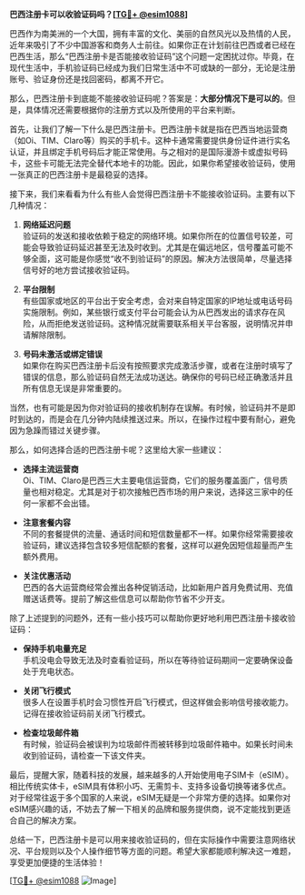 **巴西注册卡可以收验证码吗？[[TG💪+ @esim1088](https://t.me/s/esim1088)]**

巴西作为南美洲的一个大国，拥有丰富的文化、美丽的自然风光以及热情的人民，近年来吸引了不少中国游客和商务人士前往。如果你正在计划前往巴西或者已经在巴西生活，那么“巴西注册卡是否能接收验证码”这个问题一定困扰过你。毕竟，在现代生活中，手机验证码已经成为我们日常生活中不可或缺的一部分，无论是注册账号、验证身份还是找回密码，都离不开它。

那么，巴西注册卡到底能不能接收验证码呢？答案是：**大部分情况下是可以的**。但是，具体情况还需要根据你的注册方式以及所使用的平台来判断。

首先，让我们了解一下什么是巴西注册卡。巴西注册卡就是指在巴西当地运营商（如Oi、TIM、Claro等）购买的手机卡。这种卡通常需要提供身份证件进行实名认证，并且绑定手机号码后才能正常使用。与之相对的是国际漫游卡或虚拟号码卡，这些卡可能无法完全替代本地卡的功能。因此，如果你希望接收验证码，使用一张真正的巴西注册卡是最稳妥的选择。

接下来，我们来看看为什么有些人会觉得巴西注册卡不能接收验证码。主要有以下几种情况：

1. **网络延迟问题**  
   验证码的发送和接收依赖于稳定的网络环境。如果你所在的位置信号较差，可能会导致验证码延迟甚至无法及时收到。尤其是在偏远地区，信号覆盖可能不够全面，这可能是你感觉“收不到验证码”的原因。解决方法很简单，尽量选择信号好的地方尝试接收验证码。

2. **平台限制**  
   有些国家或地区的平台出于安全考虑，会对来自特定国家的IP地址或电话号码实施限制。例如，某些银行或支付平台可能会认为从巴西发出的请求存在风险，从而拒绝发送验证码。这种情况就需要联系相关平台客服，说明情况并申请解除限制。

3. **号码未激活或绑定错误**  
   如果你在购买巴西注册卡后没有按照要求完成激活步骤，或者在注册时填写了错误的信息，那么验证码自然无法成功送达。确保你的号码已经正确激活并且所有信息无误是非常重要的。

当然，也有可能是因为你对验证码的接收机制存在误解。有时候，验证码并不是即时到达的，而是会在几分钟内陆续推送过来。所以，在操作过程中要有耐心，避免因为急躁而错过关键步骤。

那么，如何选择合适的巴西注册卡呢？这里给大家一些建议：

- **选择主流运营商**  
  Oi、TIM、Claro是巴西三大主要电信运营商，它们的服务覆盖面广，信号质量也相对稳定。尤其是对于初次接触巴西市场的用户来说，选择这三家中的任何一家都不会出错。

- **注意套餐内容**  
  不同的套餐提供的流量、通话时间和短信数量都不一样。如果你经常需要接收验证码，建议选择包含较多短信配额的套餐，这样可以避免因短信超量而产生额外费用。

- **关注优惠活动**  
  巴西的各大运营商经常会推出各种促销活动，比如新用户首月免费试用、充值赠送话费等。提前了解这些信息可以帮助你节省不少开支。

除了上述提到的问题外，还有一些小技巧可以帮助你更好地利用巴西注册卡接收验证码：

- **保持手机电量充足**  
  手机没电会导致无法及时查看验证码，所以在等待验证码期间一定要确保设备处于充电状态。

- **关闭飞行模式**  
  很多人在设置手机时会习惯性开启飞行模式，但这样做会影响信号接收能力。记得在接收验证码前关闭飞行模式。

- **检查垃圾邮件箱**  
  有时候，验证码会被误判为垃圾邮件而被转移到垃圾邮件箱中。如果长时间未收到验证码，请检查一下该文件夹。

最后，提醒大家，随着科技的发展，越来越多的人开始使用电子SIM卡（eSIM）。相比传统实体卡，eSIM具有体积小巧、无需剪卡、支持多设备切换等诸多优点。对于经常往返于多个国家的人来说，eSIM无疑是一个非常方便的选择。如果你对eSIM感兴趣的话，不妨去了解一下相关的品牌和服务提供商，说不定能找到更适合自己的解决方案。

总结一下，巴西注册卡是可以用来接收验证码的，但在实际操作中需要注意网络状况、平台规则以及个人操作细节等方面的问题。希望大家都能顺利解决这一难题，享受更加便捷的生活体验！  

[[TG💪+ @esim1088](https://t.me/s/esim1088) ![Image](https://i.postimg.cc/4NQfJmqS/Snipaste-2025-05-13-00-14-12.png)]